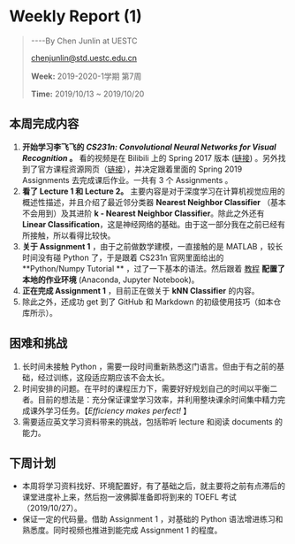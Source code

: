 # Weekly Report (1)

> ----By Chen Junlin at UESTC
>
> chenjunlin@std.uestc.edu.cn
>
> **Week:** 2019-2020-1学期 第7周
>
> **Time:** 2019/10/13 ~ 2019/10/20



## 本周完成内容

1. **开始学习李飞飞的 _CS231n: Convolutional Neural Networks for Visual Recognition_ 。** 看的视频是在 Bilibili 上的 Spring 2017 版本 ([链接](https://www.bilibili.com/video/av13260183/)) 。另外找到了官方课程资源网页（[链接](http://cs231n.github.io/ )），并决定跟着里面的 Spring 2019 Assignments 去完成课后作业。一共有 3 个 Assignments 。
2. **看了 Lecture 1 和 Lecture 2。** 主要内容是对于深度学习在计算机视觉应用的概述性描述，并且介绍了最近邻分类器 **Nearest Neighbor Classifier** （基本不会用到）及其进阶 **k - Nearest Neighbor Classifier**。除此之外还有**Linear Classification**，这是神经网络的基础。由于这一部分我在之前已经有所接触，所以看得比较快。
3. **关于 Assignment 1** ，由于之前做数学建模，一直接触的是 MATLAB ，较长时间没有碰 Python 了，于是跟着 CS231n 官网里面给出的 **Python/Numpy Tutorial ** ，过了一下基本的语法。然后跟着 [教程](https://blog.csdn.net/u014485485/article/details/89607483) **配置了本地的作业环境** (Anaconda, Jupyter Notebook)。
4. **正在完成 Assignment 1** ，目前正在做关于 **kNN Classifier** 的内容。
5. 除此之外，还成功 get 到了 GitHub 和 Markdown 的初级使用技巧（如本仓库所示）。



## 困难和挑战

1. 长时间未接触 Python ，需要一段时间重新熟悉这门语言。但由于有之前的基础，经过训练，这段适应期应该不会太长。
2. 时间安排的问题。在平时的课程压力下，需要好好规划自己的时间以平衡二者。目前的想法是：充分保证课堂学习效率，并利用整块课余时间集中精力完成课外学习任务。【_Efficiency makes perfect!_ 】
3. 需要适应英文学习资料带来的挑战，包括聆听 lecture 和阅读 documents 的能力。



## 下周计划

+ 本周将学习资料找好、环境配置好，有了基础之后，就主要将之前有点滞后的课堂进度补上来，然后抱一波佛脚准备即将到来的 TOEFL 考试（2019/10/27）。
+ 保证一定的代码量。借助 Assignment 1 ，对基础的 Python 语法增进练习和熟悉度。同时视频也推进到能完成 Assignment 1 的程度。

